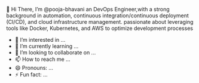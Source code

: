  👋 Hi There, 
 I’m @pooja-bhavani an DevOps Engineer,with a strong background in automation, continuous integration/continuous deployment (CI/CD), and cloud infrastructure management. 
 passionate about leveraging tools like Docker, Kubernetes, and AWS to optimize development processes
- 👀 I’m interested in ...
- 🌱 I’m currently learning ...
- 💞️ I’m looking to collaborate on ...
- 📫 How to reach me ...
- 😄 Pronouns: ...
- ⚡ Fun fact: ...

<!---
pooja-bhavani/pooja-bhavani is a ✨ special ✨ repository because its `README.md` (this file) appears on your GitHub profile.
You can click the Preview link to take a look at your changes.
--->
